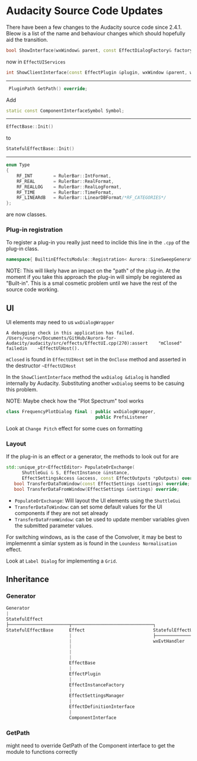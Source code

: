 # Audacity Source Code Updates

There have been a few changes to the Audacity source code since 2.4.1. Bleow is a list of the name and  behaviour changes which should hopefully aid the transition.



```cpp
bool ShowInterface(wxWindow& parent, const EffectDialogFactory& factory, bool forceModal = false) override;
```

now in `EffectUIServices`

```cpp
int ShowClientInterface(const EffectPlugin &plugin, wxWindow &parent, wxDialog &dialog, EffectEditor *pEditor, bool forceModal) const override;
```

***

```cpp
 PluginPath GetPath() override;
```

Add

```cpp
static const ComponentInterfaceSymbol Symbol;
```

***

```cpp
EffectBase::Init()
```

to 

```cpp
StatefulEffectBase::Init()
```

***

```cpp
enum Type
{
    RF_INT        = RulerBar::IntFormat,
    RF_REAL       = RulerBar::RealFormat,
    RF_REALLOG    = RulerBar::RealLogFormat,
    RF_TIME       = RulerBar::TimeFormat,
    RF_LINEARdB   = RulerBar::LinearDBFormat/*RF_CATEGORIES*/
};
```

are now classes.

### Plug-in registration


To register a plug-in you really just need to inclide this line in the `.cpp` of the plug-in class.

```cpp
namespace{ BuiltinEffectsModule::Registration< Aurora::SineSweepGeneratorEffect > reg; }
```

NOTE: This will likely have an impact on the "path" of the plug-in. At the moment if you take this approach the plug-in will simply be registered as "Built-in". This is a smal cosmetic problem until we have the rest of the source code working.

## UI

UI elements may need to us `wxDialogWrapper`

```
A debugging check in this application has failed.
/Users/<user>/Documents/GitHub/Aurora-for-Audacity/audacity/src/effects/EffectUI.cpp(270):assert    "mClosed"   failedin    ~EffectUlHost().
```

`mClosed` is found in `EffectUIHost` set in the `OnClose` method and asserted in the destructor `~EffectUIHost`

In the `ShowClientInterface` method the `wxDialog &dialog` is handled internally by Audacity. Substituting another `wxDialog` seems to be casuing this problem.

NOTE: Maybe check how the "Plot Spectrum" tool works

```cpp
class FrequencyPlotDialog final : public wxDialogWrapper,
                                  public PrefsListener
```

Look at `Change Pitch` effect for some cues on formatting

### Layout

If the plug-in is an effect or a generator, the methods to look out for are

```cpp
std::unique_ptr<EffectEditor> PopulateOrExchange(
      ShuttleGui & S, EffectInstance &instance,
      EffectSettingsAccess &access, const EffectOutputs *pOutputs) override;
   bool TransferDataToWindow(const EffectSettings &settings) override;
   bool TransferDataFromWindow(EffectSettings &settings) override;

```

- `PopulateOrExchange`: Will layout the UI elements using the `ShuttleGui`
- `TransferDataToWindow`: can set some default values for the UI components if they are not set already
- `TransferDataFromWindow`: can be used to update member variables given the submitted parameter values.

For switching windows, as is the case of the Convolver, it may be best to implemenmt a simlar system as is found in the `Loundess Normalisation` effect.

Look at `Label Dialog` for implementing a `Grid`.

## Inheritance

### Generator

```py
Generator
|
StatefulEffect
├───────────────────────┬───────────────────────────────┐
StatefulEffectBase      Effect                          StatefulEffectUIServices
                        |                               ├───────────────────────┐
                        |                               wxEvtHandler            BasicEffectUIServices
                        |                                                       |
                        |                                                       EffectUIServices
                        |
                        EffectBase
                        |
                        EffectPlugin
                        |
                        EffectInstanceFactory
                        |
                        EffectSettingsManager
                        |
                        EffectDefinitionInterface
                        |
                        ComponentInterface

```


### GetPath

might need to override GetPath of the Component interface to get the module to functions correctly